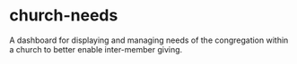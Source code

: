 # church-needs
A dashboard for displaying and managing needs of the congregation within a church to better enable inter-member giving.
